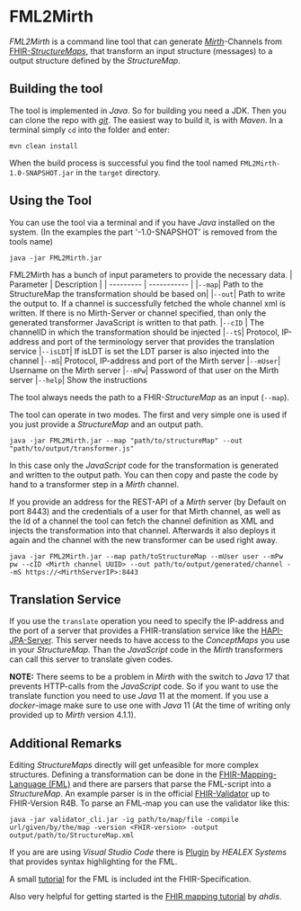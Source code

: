 # FML2Mirth

*FML2Mirth* is a command line tool that can generate [*Mirth*](https://www.nextgen.com/solutions/interoperability/mirth-integration-engine/mirth-connect-downloads)-Channels from [FHIR-*StructureMaps*](http://hl7.org/fhir/R4B/structuremap.html), that transform an input structure (messages) to a output structure defined by the *StructureMap*.

## Building the tool

The tool is implemented in *Java*. So for building you need a JDK. Then you can clone the repo with [*git*](https://git-scm.com). The easiest way to build it, is with *Maven*. In a terminal simply `cd` into the folder and enter:

```mvn clean install```

 When the build process is successful you find the tool named `FML2Mirth-1.0-SNAPSHOT.jar` in the `target` directory.

## Using the Tool
You can use the tool via a terminal and if you have *Java* installed on the system. (In the examples the part '-1.0-SNAPSHOT' is removed from the tools name)

```java -jar FML2Mirth.jar```

FML2Mirth has a bunch of input parameters to provide the necessary data.
| Parameter | Description |
| --------- | ----------- |
|`--map`| Path to the StructureMap the transformation should be based on|
|`--out`| Path to write the output to. If a channel is successfully fetched the whole channel xml is written. If there is no Mirth-Server or channel specified, than only the generated transformer JavaScript is written to that path.
|`--cID` | The channelID in which the transformation should be injected
|`--tS`| Protocol, IP-address and port of the terminology server that provides the translation service
|`--isLDT`| If isLDT is set the LDT parser is also injected into the channel
|`--mS`| Protocol, IP-address and port of the Mirth server
|`--mUser`| Username on the Mirth server
|`--mPw`| Password of that user on the Mirth server
|`--help`| Show the instructions

The tool always needs the path to a FHIR-*StructureMap* as an input (`--map`).

The tool can operate in two modes. The first and very simple one is used if you just provide a *StructureMap* and an output path.

```java -jar FML2Mirth.jar --map "path/to/structureMap" --out "path/to/output/transformer.js"```

In this case only the *JavaScript* code for the transformation is generated and written to the output path. You can then copy and paste the code by hand to a transformer step in a *Mirth* channel.

If you provide an address for the REST-API of a *Mirth* server (by Default on port 8443) and the credentials of a user for that Mirth channel, as well as the Id of a channel the tool can fetch the channel definition as XML and injects the transformation into that channel. Afterwards it also deploys it again and the channel with the new transformer can be used right away. 

```java -jar FML2Mirth.jar --map path/toStructureMap --mUser user --mPw pw --cID <Mirth channel UUID> --out path/to/output/generated/channel --mS https://<MirthServerIP>:8443```

## Translation Service
If you use the ```translate``` operation you need to specify the IP-address and the port of a server that provides a FHIR-translation service like the [HAPI-JPA-Server](https://github.com/hapifhir/hapi-fhir-jpaserver-starter). This server needs to have access to the *ConceptMaps* you use in your *StructureMap*. Than the *JavaScript* code in the *Mirth* transformers can call this server to translate given codes.

**NOTE:** There seems to be a problem in *Mirth* with the switch to *Java* 17 that prevents HTTP-calls from the *JavaScript* code. So if you want to use the translate function you need to use *Java* 11 at the moment. If you use a *docker*-image make sure to use one with *Java* 11 (At the time of writing only provided up to *Mirth* version 4.1.1).

## Additional Remarks
Editing *StructureMaps* directly will get unfeasible for more complex structures. Defining a transformation can be done in the [FHIR-Mapping-Language (FML)](http://hl7.org/fhir/R4B/mapping-language.html) and there are parsers that parse the FML-script into a *StructureMap*. An example parser is in the official [FHIR-Validator](http://hl7.org/fhir/R4B/downloads.html) up to FHIR-Version R4B. To parse an FML-map you can use the validator like this:

```java -jar validator_cli.jar -ig path/to/map/file -compile url/given/by/the/map -version <FHIR-version> -output output/path/to/StructureMap.xml```

If you are are using *Visual Studio Code* there is [Plugin](https://marketplace.visualstudio.com/items?itemName=HealexSystems.fhir-mapping-language-support) by *HEALEX Systems* that provides syntax highlighting for the FML. 

A small [tutorial](http://hl7.org/fhir/R4B/mapping-tutorial.html) for the FML is included int the FHIR-Specification.

Also very helpful for getting started is the [FHIR mapping tutorial](https://github.com/ahdis/fhir-mapping-tutorial) by *ahdis*.


